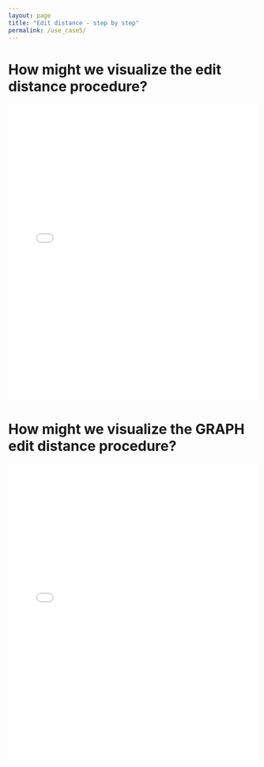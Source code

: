 ```yaml
---
layout: page
title: "Edit distance - step by step"
permalink: /use_case5/
---
```


# How might we visualize the edit distance procedure? 

<iframe src="/assets/graph_edit_distance.v.0.0.html" width="100%" height="600" frameborder="0"></iframe>


# How might we visualize the GRAPH edit distance procedure? 

<iframe src="/assets/edit_distance.v.0.0.html" width="100%" height="600" frameborder="0"></iframe>